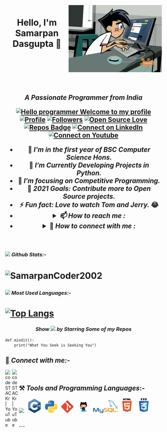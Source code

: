 <img alt="GIF" src="Gifs/coder.gif" width=300p align="right">

<h1> <p align="center" >Hello, I'm Samarpan Dasgupta 👋</h1></h2></br></br></br></br></br>

<h2 align="center"><i>A Passionate Programmer from India</i>


[![Hello programmer Welcome to my profile](https://img.shields.io/badge/Hello_Developers-Welcome-gold.svg?style=flat&logo=github)](https://github.com/SamarpanCoder2002) [![Profile](https://Visitor-badge.glitch.me/badge?page_id=SamarpanCoder2002.profileviews-badge)](https://github.com/SamarpanCoder2002) [![Followers](https://img.shields.io/github/followers/SamarpanCoder2002?style=social)](https://github.com/SamarpanCoder2002?tab=followers) [![Open Source Love](https://badges.frapsoft.com/os/v2/open-source.svg?v=103)](https://github.com/SamarpanCoder2002) [![Repos Badge](https://badges.pufler.dev/repos/SamarpanCoder2002)](https://badges.pufler.dev/repos/SamarpanCoder2002) [![Connect on LinkedIn](https://img.shields.io/badge/--linkedin?label=LinkedIn&logo=LinkedIn&style=social)](https://www.linkedin.com/in/samarpan-dasgupta-4aa1061b0/)
[![Connect on Youtube](https://img.shields.io/badge/--Youtube?label=Youtube&logo=Youtube&style=social)](https://www.youtube.com/channel/UCafv0dsb4Xp8sSWoKdmw5BQ) 
<br>


- 🔭 ***I'm in the first year of BSC Computer Science Hons.***
- 🌱 ***I’m Currently Developing Projects in Python.***
- 🎯 ***I’m focusing on Competitive Programming.***
- 🥅 ***2021 Goals: Contribute more to Open Source projects.***
- ⚡ ***Fun fact: Love to watch Tom and Jerry.*** 😂
- ***<details> <summary> 📫  How to reach me :***</summary><a href="mailto:samarpan2dasgupta@gmail.com"> <img src="https://img.icons8.com/fluent/48/000000/gmail.png" width="22px"/> </a></details>
- ***<details> <summary>*** 🤝  ***How to connect with me :***</summary><a href="(https://www.linkedin.com/in/samarpan-dasgupta-4aa1061b0/"> <img src="https://img.icons8.com/fluent/48/000000/linkedin.png" width="22px"/> </a></details>
</br>

### ***_<img src="https://github.com/SamarpanCoder2002/SamarpanCoder2002/blob/main/Images_For_README/heart.png?raw=true" width=30px /> Github Stats:-_***
# <p><img align="center" src="https://github-readme-stats.vercel.app/api?username=SamarpanCoder2002&show_icons=true&theme=algolia" alt="SamarpanCoder2002" /></p>

### ***_<img src="https://github.com/SamarpanCoder2002/SamarpanCoder2002/blob/main/Images_For_README/heart.png?raw=true" width=30px /> Most Used Languages:-_***
# [![Top Langs](https://github-readme-stats.vercel.app/api/top-langs/?username=SamarpanCoder2002&layout=compact&theme=algolia)](https://github.com/SamarpanCoder2002/github-readme-stats)

### <p align="center"> ***_Show <img src="https://github.com/SamarpanCoder2002/SamarpanCoder2002/blob/main/Images_For_README/heart.png?raw=true" width=40px /> by Starring Some of my Repos_***</p>


```
def mindit():
    print("What You Seek is Seeking You")
```


## 🤝 ***_Connect with me:-_***

[<img align="left" alt="codeSTACKr | YouTube" width="22px" src="https://cdn.jsdelivr.net/npm/simple-icons@v3/icons/youtube.svg" />][youtube]
[<img align="left" alt="codeSTACKr | YouTube" width="22px" src="https://cdn.jsdelivr.net/npm/simple-icons@v3/icons/linkedin.svg" />][linkedin]

<br />

## ⚒️ ***_Tools and Programming Languages_***:-
<p align="left">
<img src="https://github.com/SamarpanCoder2002/SamarpanCoder2002/blob/main/Images_For_README/c_laang.png?raw=true" width=50px>
<img src="https://github.com/SamarpanCoder2002/SamarpanCoder2002/blob/main/Images_For_README/c++_lang.png?raw=true" width=60px>
<img src="https://github.com/SamarpanCoder2002/SamarpanCoder2002/blob/main/Images_For_README/python_logo.png?raw=true" width=40px>&nbsp&nbsp
<img src="https://github.com/SamarpanCoder2002/SamarpanCoder2002/blob/main/Images_For_README/git.png?raw=true" width=40px>&nbsp&nbsp
<img src="https://github.com/SamarpanCoder2002/SamarpanCoder2002/blob/main/Images_For_README/github.png?raw=true" width=40px>&nbsp&nbsp
<img src="https://github.com/SamarpanCoder2002/SamarpanCoder2002/blob/main/Images_For_README/mysql_logo.png?raw=true" width=80px>
<img src="https://github.com/SamarpanCoder2002/SamarpanCoder2002/blob/main/Images_For_README/html_logo.png?raw=true" width=50px>
<img src="https://github.com/SamarpanCoder2002/SamarpanCoder2002/blob/main/Images_For_README/css_logo.png?raw=true" width=50px>
</p>
<br/>
---

[youtube]: https://www.youtube.com/channel/UCafv0dsb4Xp8sSWoKdmw5BQ

[linkedin]: https://www.linkedin.com/in/samarpan-dasgupta-4aa1061b0/

